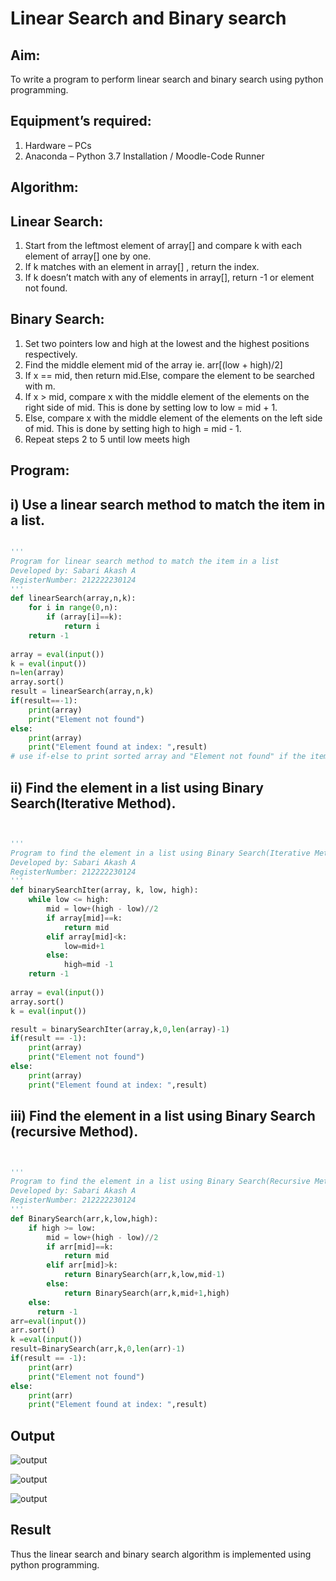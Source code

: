 # Linear Search and Binary search
## Aim:
To write a program to perform linear search and binary search using python programming.
## Equipment’s required:
1.	Hardware – PCs
2.	Anaconda – Python 3.7 Installation / Moodle-Code Runner
## Algorithm:
## Linear Search:
1.	Start from the leftmost element of array[] and compare k with each element of array[] one by one.
2.	If k matches with an element in array[] , return the index.
3.	If k doesn’t match with any of elements in array[], return -1 or element not found.
## Binary Search:
1.	Set two pointers low and high at the lowest and the highest positions respectively.
2.	Find the middle element mid of the array ie. arr[(low + high)/2]
3.	If x == mid, then return mid.Else, compare the element to be searched with m.
4.	If x > mid, compare x with the middle element of the elements on the right side of mid. This is done by setting low to low = mid + 1.
5.	Else, compare x with the middle element of the elements on the left side of mid. This is done by setting high to high = mid - 1.
6.	Repeat steps 2 to 5 until low meets high
## Program:
## i)	Use a linear search method to match the item in a list.
```python

''' 
Program for linear search method to match the item in a list
Developed by: Sabari Akash A
RegisterNumber: 212222230124
'''
def linearSearch(array,n,k):
    for i in range(0,n):
        if (array[i]==k):
            return i
    return -1
    
array = eval(input())
k = eval(input()) 
n=len(array)
array.sort()
result = linearSearch(array,n,k)
if(result==-1):
    print(array)
    print("Element not found")
else:
    print(array)
    print("Element found at index: ",result)
# use if-else to print sorted array and "Element not found" if the item is not present in the list otherwise print sorted array and "Element found at index: ", result

```
## ii)	Find the element in a list using Binary Search(Iterative Method).
```python


''' 
Program to find the element in a list using Binary Search(Iterative Method)..
Developed by: Sabari Akash A
RegisterNumber: 212222230124
'''
def binarySearchIter(array, k, low, high):
    while low <= high:
        mid = low+(high - low)//2
        if array[mid]==k:
            return mid
        elif array[mid]<k:
            low=mid+1
        else:
            high=mid -1
    return -1
    
array = eval(input())
array.sort()
k = eval(input()) 

result = binarySearchIter(array,k,0,len(array)-1)
if(result == -1):
    print(array)
    print("Element not found")
else:
    print(array)
    print("Element found at index: ",result)


```
## iii) Find the element in a list using Binary Search (recursive Method).
```python


''' 
Program to find the element in a list using Binary Search(Recursive Method)..
Developed by: Sabari Akash A
RegisterNumber: 212222230124
'''
def BinarySearch(arr,k,low,high):
    if high >= low:
        mid = low+(high - low)//2
        if arr[mid]==k:
            return mid
        elif arr[mid]>k:
            return BinarySearch(arr,k,low,mid-1)
        else:
            return BinarySearch(arr,k,mid+1,high)
    else:
      return -1
arr=eval(input())
arr.sort()
k =eval(input())
result=BinarySearch(arr,k,0,len(arr)-1)
if(result == -1):
    print(arr)
    print("Element not found")
else:
    print(arr)
    print("Element found at index: ",result)


```
## Output

![output](/output%201%20(1).png)

![output](/output%201%20(2).png)

![output](/output%201%20(3).png)




## Result
Thus the linear search and binary search algorithm is implemented using python programming.